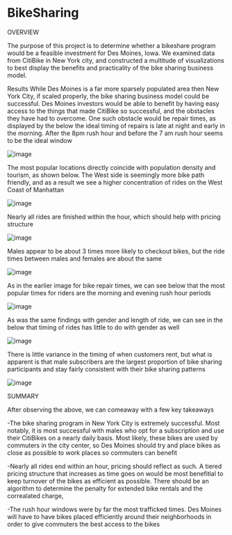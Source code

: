 # BikeSharing

OVERVIEW

The purpose of this project is to determine whether a bikeshare program would be a feasible investment for Des Moines, Iowa.  We examined data from CitiBike in New York city, and constructed a multitude of visualizations to best display the benefits and practicality of the bike sharing business model.

Results
While Des Moines is a far more sparsely populated area then New York City, if scaled properly, the bike sharing business model could be successful.  Des Moines investors would be able to benefit by having easy access to the things that made CitiBike so successful, and the obstacles they have had to overcome.  One such obstacle would be repair times, as displayed by the below the ideal timing of repairs is late at night and early in the morning.  After the 8pm rush hour and before the 7 am rush hour seems to be the ideal window

![image](https://user-images.githubusercontent.com/91917546/153697031-a1541395-7636-4ed3-8727-ee435d554087.png)




The most popular locations directly coincide with population density and tourism, as shown below.  The West side is seemingly more bike path friendly, and as a result we see a higher concentration of rides on the West Coast of Manhattan

![image](https://user-images.githubusercontent.com/91917546/153697171-cdeba8c3-b593-4b96-8abb-c374b78186d2.png)


Nearly all rides are finished within the hour, which should help with pricing structure

![image](https://user-images.githubusercontent.com/91917546/153697217-d1399087-23b2-4d2e-953a-3ee3815e1373.png)


Males appear to be about 3 times more likely to checkout bikes, but the ride times between males and females are about the same

![image](https://user-images.githubusercontent.com/91917546/153697247-b3ff0190-ee1b-4c70-8ea2-0fa9c9a39459.png)


As in the earlier image for bike repair times, we can see below that the most popular times for riders are the morning and evening rush hour periods

![image](https://user-images.githubusercontent.com/91917546/153697282-a410d1d8-8746-42b6-89d8-2b58e2d751cf.png)

As was the same findings with gender and length of ride, we can see in the below that timing of rides has little to do with gender as well

![image](https://user-images.githubusercontent.com/91917546/153697316-5fdc663d-fcaa-49f3-ab82-a7ec4af5855e.png)


There is little variance in the timing of when customers rent, but what is apparent is that male subscribers are the largest proportion of bike sharing participants and stay fairly consistent with their bike sharing patterns

![image](https://user-images.githubusercontent.com/91917546/153697352-30e52494-f1d2-4c65-a4dc-c3f6faf8d20c.png)



SUMMARY

After observing the above, we can comeaway with a few key takeaways

-The bike sharing program in New York City is extremely successful.  Most notably, it is most successful with males who opt for a subscription and use their CitiBikes on a nearly daily basis.  Most likely, these bikes are used by commuters in the city center, so Des Moines should try and place bikes as close as possible to work places so commuters can benefit

-Nearly all rides end within an hour, pricing should reflect as such.  A tiered pricing structure that increases as time goes on would be most benefitial to keep turnover of the bikes as efficient as possible.  There should be an algorithm to determine the penalty for extended bike rentals and the correalated charge,

-The rush hour windows were by far the most trafficked times.  Des Moines will have to have bikes placed efficiently around their neighborhoods in order to give commuters the best access to the bikes



